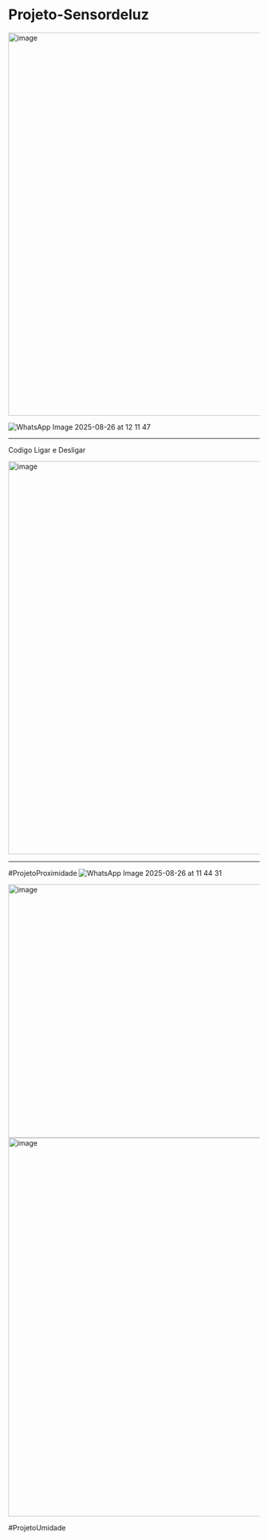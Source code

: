 ﻿# Projeto-Sensordeluz
<img width="949" height="768" alt="image" src="https://github.com/user-attachments/assets/8f6123fb-f29f-4912-a9d7-8a029968ad21" />

![WhatsApp Image 2025-08-26 at 12 11 47](https://github.com/user-attachments/assets/edb75ef7-65bc-4864-a22c-750fa478549a)


---
Codigo Ligar e Desligar

<img width="922" height="788" alt="image" src="https://github.com/user-attachments/assets/89cc1cbc-432a-44af-b944-ffead41fc6f4" />

---
#ProjetoProximidade
![WhatsApp Image 2025-08-26 at 11 44 31](https://github.com/user-attachments/assets/0ccbf88a-99ca-429a-a939-087b0db7cb91)

<img width="810" height="508" alt="image" src="https://github.com/user-attachments/assets/d23e8208-22a2-45bc-be5a-4f0d56a69ab1"/>

<img width="712" height="759" alt="image" src="https://github.com/user-attachments/assets/62cb5ff2-f318-411c-8b3c-33a900df3947" />


#ProjetoUmidade
